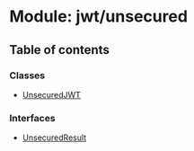 # Module: jwt/unsecured

## Table of contents

### Classes

- [UnsecuredJWT](../classes/jwt_unsecured.UnsecuredJWT.md)

### Interfaces

- [UnsecuredResult](../interfaces/jwt_unsecured.UnsecuredResult.md)
